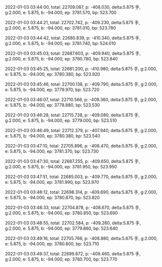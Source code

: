 2022-01-03 03:44:00, total: 22709.087, p: -408.030, delta:5.875 手, g:2.000, e: 5.875, b: -94.000, ep: 3781.570, bp: 523.700

2022-01-03 03:44:21, total: 22702.742, p: -409.230, delta:5.875 手, g:2.000, e: 5.875, b: -94.000, ep: 3781.010, bp: 523.780

2022-01-03 03:44:42, total: 22680.839, p: -410.340, delta:5.875 手, g:2.000, e: 5.875, b: -94.000, ep: 3781.740, bp: 524.010

2022-01-03 03:45:03, total: 22687.603, p: -409.940, delta:5.875 手, g:2.000, e: 5.875, b: -94.000, ep: 3780.780, bp: 523.840

2022-01-03 03:45:25, total: 22681.200, p: -410.980, delta:5.875 手, g:2.000, e: 5.875, b: -94.000, ep: 3780.380, bp: 523.920

2022-01-03 03:45:46, total: 22700.138, p: -409.790, delta:5.875 手, g:2.000, e: 5.875, b: -94.000, ep: 3779.970, bp: 523.720

2022-01-03 03:46:07, total: 22710.566, p: -409.360, delta:5.875 手, g:2.000, e: 5.875, b: -94.000, ep: 3778.880, bp: 523.530

2022-01-03 03:46:28, total: 22715.738, p: -409.080, delta:5.875 手, g:2.000, e: 5.875, b: -94.000, ep: 3779.000, bp: 523.510

2022-01-03 03:46:49, total: 22712.379, p: -407.940, delta:5.875 手, g:2.000, e: 5.875, b: -94.000, ep: 3780.380, bp: 523.540

2022-01-03 03:47:10, total: 22705.896, p: -408.470, delta:5.875 手, g:2.000, e: 5.875, b: -94.000, ep: 3781.370, bp: 523.730

2022-01-03 03:47:30, total: 22687.255, p: -409.650, delta:5.875 手, g:2.000, e: 5.875, b: -94.000, ep: 3781.950, bp: 523.950

2022-01-03 03:47:51, total: 22685.003, p: -409.770, delta:5.875 手, g:2.000, e: 5.875, b: -94.000, ep: 3781.990, bp: 523.970

2022-01-03 03:48:12, total: 22698.314, p: -409.690, delta:5.875 手, g:2.000, e: 5.875, b: -94.000, ep: 3780.870, bp: 523.820

2022-01-03 03:48:33, total: 22704.878, p: -408.670, delta:5.875 手, g:2.000, e: 5.875, b: -94.000, ep: 3780.850, bp: 523.690

2022-01-03 03:48:55, total: 22702.584, p: -409.260, delta:5.875 手, g:2.000, e: 5.875, b: -94.000, ep: 3779.860, bp: 523.640

2022-01-03 03:49:16, total: 22705.766, p: -408.880, delta:5.875 手, g:2.000, e: 5.875, b: -94.000, ep: 3780.800, bp: 523.710

2022-01-03 03:49:37, total: 22699.872, p: -409.460, delta:5.875 手, g:2.000, e: 5.875, b: -94.000, ep: 3780.700, bp: 523.770